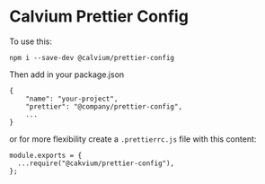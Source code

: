 # Calvium Prettier Config

To use this:

```
npm i --save-dev @calvium/prettier-config
```

Then add in your package.json 

```lang=json
{
    "name": "your-project",
    "prettier": "@company/prettier-config",
    ...
}
```

or for more flexibility create a `.prettierrc.js` file with this content:

```lang=javascript
module.exports = {
  ...require("@cakvium/prettier-config"),
};
```